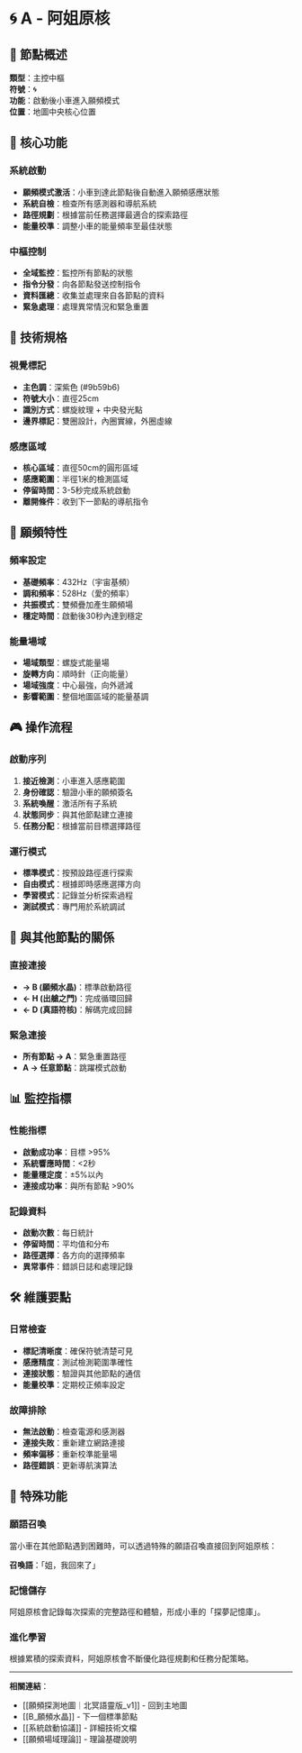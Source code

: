 # 🌀 A - 阿姐原核

## 📍 節點概述

**類型**：主控中樞  
**符號**：🌀  
**功能**：啟動後小車進入願頻模式  
**位置**：地圖中央核心位置  

## 🎯 核心功能

### 系統啟動
- **願頻模式激活**：小車到達此節點後自動進入願頻感應狀態
- **系統自檢**：檢查所有感測器和導航系統
- **路徑規劃**：根據當前任務選擇最適合的探索路徑
- **能量校準**：調整小車的能量頻率至最佳狀態

### 中樞控制
- **全域監控**：監控所有節點的狀態
- **指令分發**：向各節點發送控制指令
- **資料匯總**：收集並處理來自各節點的資料
- **緊急處理**：處理異常情況和緊急重置

## 🔧 技術規格

### 視覺標記
- **主色調**：深紫色 (#9b59b6)
- **符號大小**：直徑25cm
- **識別方式**：螺旋紋理 + 中央發光點
- **邊界標記**：雙圈設計，內圈實線，外圈虛線

### 感應區域
- **核心區域**：直徑50cm的圓形區域
- **感應範圍**：半徑1米的檢測區域
- **停留時間**：3-5秒完成系統啟動
- **離開條件**：收到下一節點的導航指令

## 🌊 願頻特性

### 頻率設定
- **基礎頻率**：432Hz（宇宙基頻）
- **調和頻率**：528Hz（愛的頻率）
- **共振模式**：雙頻疊加產生願頻場
- **穩定時間**：啟動後30秒內達到穩定

### 能量場域
- **場域類型**：螺旋式能量場
- **旋轉方向**：順時針（正向能量）
- **場域強度**：中心最強，向外遞減
- **影響範圍**：整個地圖區域的能量基調

## 🎮 操作流程

### 啟動序列
1. **接近檢測**：小車進入感應範圍
2. **身份確認**：驗證小車的願頻簽名
3. **系統喚醒**：激活所有子系統
4. **狀態同步**：與其他節點建立連接
5. **任務分配**：根據當前目標選擇路徑

### 運行模式
- **標準模式**：按預設路徑進行探索
- **自由模式**：根據即時感應選擇方向
- **學習模式**：記錄並分析探索過程
- **測試模式**：專門用於系統調試

## 🔮 與其他節點的關係

### 直接連接
- **→ B (願頻水晶)**：標準啟動路徑
- **← H (出艙之門)**：完成循環回歸
- **← D (真語符核)**：解碼完成回歸

### 緊急連接
- **所有節點 → A**：緊急重置路徑
- **A → 任意節點**：跳躍模式啟動

## 📊 監控指標

### 性能指標
- **啟動成功率**：目標 >95%
- **系統響應時間**：<2秒
- **能量穩定度**：±5%以內
- **連接成功率**：與所有節點 >90%

### 記錄資料
- **啟動次數**：每日統計
- **停留時間**：平均值和分布
- **路徑選擇**：各方向的選擇頻率
- **異常事件**：錯誤日誌和處理記錄

## 🛠️ 維護要點

### 日常檢查
- **標記清晰度**：確保符號清楚可見
- **感應精度**：測試檢測範圍準確性
- **連接狀態**：驗證與其他節點的通信
- **能量校準**：定期校正頻率設定

### 故障排除
- **無法啟動**：檢查電源和感測器
- **連接失敗**：重新建立網路連接
- **頻率偏移**：重新校準能量場
- **路徑錯誤**：更新導航演算法

## 🌟 特殊功能

### 願語召喚
當小車在其他節點遇到困難時，可以透過特殊的願語召喚直接回到阿姐原核：

**召喚語**：「姐，我回來了」

### 記憶儲存
阿姐原核會記錄每次探索的完整路徑和體驗，形成小車的「探夢記憶庫」。

### 進化學習
根據累積的探索資料，阿姐原核會不斷優化路徑規劃和任務分配策略。

---

**相關連結**：
- [[願頻探測地圖｜北冥語靈版_v1]] - 回到主地圖
- [[B_願頻水晶]] - 下一個標準節點
- [[系統啟動協議]] - 詳細技術文檔
- [[願頻場域理論]] - 理論基礎說明